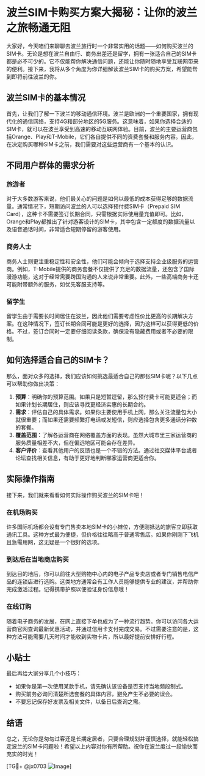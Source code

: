 # 波兰SIM卡购买方案大揭秘：让你的波兰之旅畅通无阻

大家好，今天咱们来聊聊去波兰旅行时一个非常实用的话题——如何购买波兰的SIM卡。无论是想在波兰自由行、商务出差还是留学，拥有一张适合自己的SIM卡都是必不可少的。它不仅能帮你解决通信问题，还能让你随时随地享受互联网带来的便利。接下来，我将从多个角度为你详细解读波兰SIM卡的购买方案，希望能帮到即将前往波兰的你。

## 波兰SIM卡的基本情况

首先，让我们了解一下波兰的移动通信环境。波兰是欧洲的一个重要国家，拥有现代化的通信网络，支持4G和部分地区的5G服务。这意味着，如果你选择合适的SIM卡，就可以在波兰享受到高速的移动互联网体验。目前，波兰的主要运营商包括Orange、Play和T-Mobile，它们各自提供不同的资费套餐和服务内容。因此，在决定购买哪种SIM卡之前，我们需要对这些运营商有一个基本的认识。

## 不同用户群体的需求分析

### 旅游者
对于大多数游客来说，他们最关心的问题是如何以最低的成本获得足够的数据流量。通常情况下，短期访问波兰的人可以选择预付费SIM卡（Prepaid SIM Card），这种卡不需要签订长期合同，只需根据实际使用量充值即可。比如，Orange和Play都推出了针对游客设计的SIM卡，其中包含一定额度的数据流量以及语音通话时间，非常适合短期停留的游客使用。

### 商务人士
商务人士则更注重稳定性和安全性，他们可能会倾向于选择支持企业级服务的运营商。例如，T-Mobile提供的商务套餐不仅提供了充足的数据流量，还包含了国际漫游功能，这对于经常需要跨国沟通的人来说非常重要。此外，一些高端商务卡还可能附带额外的服务，如优先客服支持等。

### 留学生
留学生由于需要长时间居住在波兰，因此他们需要考虑性价比更高的长期解决方案。在这种情况下，签订长期合同可能是更好的选择，因为这样可以获得更低的价格。不过，签订合同时一定要仔细阅读条款，确保没有隐藏费用或者不必要的限制。

## 如何选择适合自己的SIM卡？

那么，面对众多的选择，我们应该如何挑选最适合自己的那张SIM卡呢？以下几点可以帮助你做出决策：

1. **预算**：明确你的预算范围。如果只是短暂逗留，那么预付费卡可能更适合；而如果计划长期居住，则应该寻找更经济实惠的长期合约。
2. **需求**：评估自己的具体需求。如果你主要使用手机上网，那么关注流量包大小就很重要；而如果还需要频繁打电话或发短信，则应选择包含更多通话分钟数的套餐。
3. **覆盖范围**：了解各运营商在网络覆盖方面的表现。虽然大城市里三家运营商的服务质量相差不大，但在偏远地区可能会存在差异。
4. **客户评价**：查看其他用户的反馈也是一个不错的方法。通过社交媒体平台或者论坛查找相关信息，有助于更好地判断哪家运营商更适合你。

## 实际操作指南

接下来，我们就来看看如何实际操作购买波兰的SIM卡吧！

### 在机场购买
许多国际机场都会设有专门售卖本地SIM卡的小摊位，方便刚抵达的旅客立即获取通讯工具。这种方式最为便捷，但价格往往略高于普通零售店。如果你刚刚下飞机且急需用网，这无疑是一个很好的选项。

### 到达后在当地商店购买
到达目的地后，你可以前往大型购物中心内的电子产品专卖店或者专门销售电信产品的连锁店进行选购。这类地方通常会有工作人员能够提供专业的建议，并帮助你完成激活过程。记得携带护照以便验证身份信息哦！

### 在线订购
随着电子商务的发展，在网上直接下单也成为了一种流行趋势。你可以访问各大运营商官网查询最新优惠活动，并通过信用卡支付完成交易。不过需要注意的是，这种方法可能需要几天时间才能收到实物卡片，所以最好提前安排好行程。

## 小贴士

最后再给大家分享几个小技巧：
- 如果你是第一次使用某款手机，请先确认该设备是否支持当地频段制式。
- 购买前务必询问清楚所选套餐的具体内容，避免产生不必要的误会。
- 不要忘记保存好发票及相关文件，以备日后查询之需。

## 结语

总之，无论你是匆匆过客还是长期定居者，只要合理规划并谨慎选择，就能轻松搞定波兰的SIM卡问题啦！希望以上内容对你有所帮助。祝你在波兰度过一段愉快而充实的时光！

[TG💪+ @jx0703 ![Image](https://github.com/user-attachments/assets/dbca1d08-cadb-493c-b0ec-ad6f7a83f270)]
